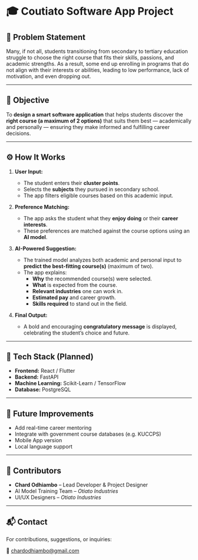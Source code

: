 # 🎓 Coutiato Software App Project

## 📌 Problem Statement

Many, if not all, students transitioning from secondary to tertiary education struggle to choose the right course that fits their skills, passions, and academic strengths. As a result, some end up enrolling in programs that do not align with their interests or abilities, leading to low performance, lack of motivation, and even dropping out.

---

## 🎯 Objective

To **design a smart software application** that helps students discover the **right course (a maximum of 2 options)** that suits them best — academically and personally — ensuring they make informed and fulfilling career decisions.

---

## ⚙️ How It Works

1. **User Input:**
   - The student enters their **cluster points**.
   - Selects the **subjects** they pursued in secondary school.
   - The app filters eligible courses based on this academic input.

2. **Preference Matching:**
   - The app asks the student what they **enjoy doing** or their **career interests**.
   - These preferences are matched against the course options using an **AI model**.

3. **AI-Powered Suggestion:**
   - The trained model analyzes both academic and personal input to **predict the best-fitting course(s)** (maximum of two).
   - The app explains:
     - **Why** the recommended course(s) were selected.
     - **What** is expected from the course.
     - **Relevant industries** one can work in.
     - **Estimated pay** and career growth.
     - **Skills required** to stand out in the field.

4. **Final Output:**
   - A bold and encouraging **congratulatory message** is displayed, celebrating the student’s choice and future.

---

## 🤖 Tech Stack (Planned)

- **Frontend:** React / Flutter
- **Backend:** FastAPI
- **Machine Learning:** Scikit-Learn / TensorFlow
- **Database:** PostgreSQL

---

## 🚀 Future Improvements

- Add real-time career mentoring
- Integrate with government course databases (e.g. KUCCPS)
- Mobile App version
- Local language support

---

## 🧠 Contributors

- **Chard Odhiambo** – Lead Developer & Project Designer
- AI Model Training Team – *Otiato Industries*
- UI/UX Designers – *Otiato Industries*

---

## 📬 Contact

For contributions, suggestions, or inquiries:

📧 [chardodhiambo@gmail.com](mailto:chardodhiambo@gmail.com)

